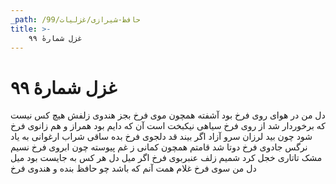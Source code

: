 ```yaml
---
_path: /حافظ-شیرازی/غزلیات/99
title: >-
    غزل شمارهٔ ۹۹
---
```

# غزل شمارهٔ ۹۹

دل من در هوای روی فرخ
بود آشفته همچون موی فرخ
بجز هندوی زلفش هیچ کس نیست
که برخوردار شد از روی فرخ
سیاهی نیکبخت است آن که دایم
بود همراز و هم زانوی فرخ
شود چون بید لرزان سرو آزاد
اگر بیند قد دلجوی فرخ
بده ساقی شراب ارغوانی
به یاد نرگس جادوی فرخ
دوتا شد قامتم همچون کمانی
ز غم پیوسته چون ابروی فرخ
نسیم مشک تاتاری خجل کرد
شمیم زلف عنبربوی فرخ
اگر میل دل هر کس به جایست
بود میل دل من سوی فرخ
غلام همت آنم که باشد
چو حافظ بنده و هندوی فرخ
